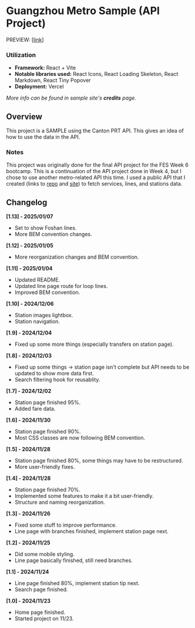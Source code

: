 # Guangzhou Metro Sample (API Project)
PREVIEW: [<a target="blank" href="https://fes-api-project-6.vercel.app/">link</a>]

### Utilization
* **Framework:** React + Vite
* **Notable libraries used:** React Icons, React Loading Skeleton, React Markdown, React Tiny Popover
* **Deployment:** Vercel

*More info can be found in sample site's **credits** page.*

## Overview
This project is a SAMPLE using the Canton PRT API. This gives an idea of how to use the data in the API.

### Notes
This project was originally done for the final API project for the FES Week 6 bootcamp. This is a continuation of the API project done in Week 4, but I chose to use another metro-related API this time. I used a public API that I created (links to <a href="https://github.com/YiJio/cantonprt/">repo</a> and <a href="https://cantonprtapi.com/">site</a>) to fetch services, lines, and stations data.

## Changelog
**[1.13] - 2025/01/07**
* Set to show Foshan lines.
* More BEM convention changes.

**[1.12] - 2025/01/05**
* More reorganization changes and BEM convention.

**[1.11] - 2025/01/04**
* Updated README.
* Updated line page route for loop lines.
* Improved BEM convention.

**[1.10] - 2024/12/06**
* Station images lightbox.
* Station navigation.

**[1.9] - 2024/12/04**
* Fixed up some more things (especially transfers on station page).

**[1.8] - 2024/12/03**
* Fixed up some things -> station page isn't complete but API needs to be updated to show more data first.
* Search filtering hook for reusablity.

**[1.7] - 2024/12/02**
* Station page finished 95%.
* Added fare data.

**[1.6] - 2024/11/30**
* Station page finished 90%.
* Most CSS classes are now following BEM convention.

**[1.5] - 2024/11/28**
* Station page finished 80%, some things may have to be restructured.
* More user-friendly fixes.

**[1.4] - 2024/11/28**
* Station page finished 70%.
* Implemented some features to make it a bit user-friendly.
* Structure and naming reorganization.

**[1.3] - 2024/11/26**
* Fixed some stuff to improve performance.
* Line page with branches finished, implement station page next.

**[1.2] - 2024/11/25**
* Did some mobile styling.
* Line page basically finished, still need branches.

**[1.1] - 2024/11/24**
* Line page finished 80%, implement station tip next.
* Search page finished.

**[1.0] - 2024/11/23**
* Home page finished.
* Started project on 11/23.